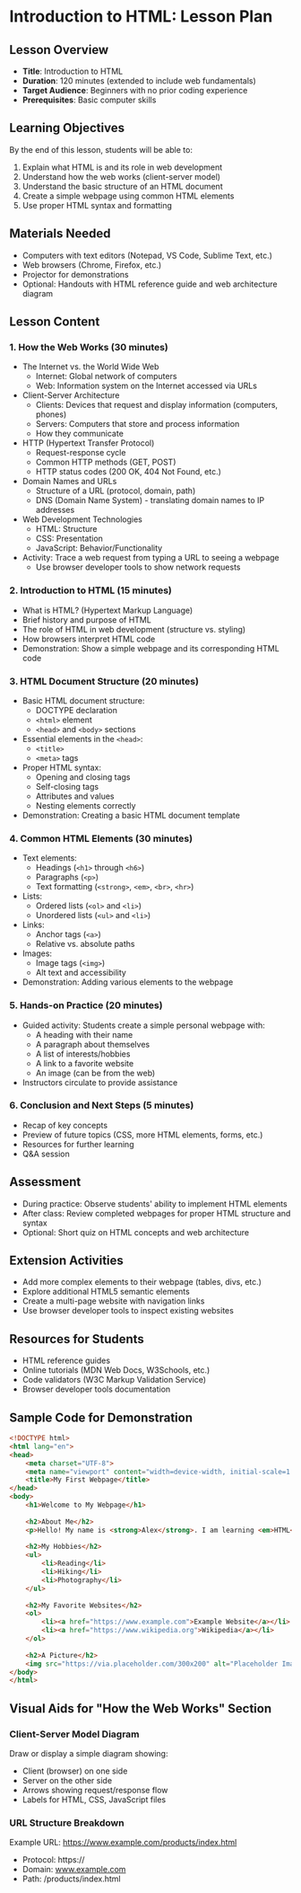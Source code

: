 # Introduction to HTML: Lesson Plan

## Lesson Overview
- **Title**: Introduction to HTML
- **Duration**: 120 minutes (extended to include web fundamentals)
- **Target Audience**: Beginners with no prior coding experience
- **Prerequisites**: Basic computer skills

## Learning Objectives
By the end of this lesson, students will be able to:
1. Explain what HTML is and its role in web development
2. Understand how the web works (client-server model)
3. Understand the basic structure of an HTML document
4. Create a simple webpage using common HTML elements
5. Use proper HTML syntax and formatting

## Materials Needed
- Computers with text editors (Notepad, VS Code, Sublime Text, etc.)
- Web browsers (Chrome, Firefox, etc.)
- Projector for demonstrations
- Optional: Handouts with HTML reference guide and web architecture diagram

## Lesson Content

### 1. How the Web Works (30 minutes)
- The Internet vs. the World Wide Web
  - Internet: Global network of computers
  - Web: Information system on the Internet accessed via URLs
- Client-Server Architecture
  - Clients: Devices that request and display information (computers, phones)
  - Servers: Computers that store and process information
  - How they communicate
- HTTP (Hypertext Transfer Protocol)
  - Request-response cycle
  - Common HTTP methods (GET, POST)
  - HTTP status codes (200 OK, 404 Not Found, etc.)
- Domain Names and URLs
  - Structure of a URL (protocol, domain, path)
  - DNS (Domain Name System) - translating domain names to IP addresses
- Web Development Technologies
  - HTML: Structure
  - CSS: Presentation
  - JavaScript: Behavior/Functionality
- Activity: Trace a web request from typing a URL to seeing a webpage
  - Use browser developer tools to show network requests

### 2. Introduction to HTML (15 minutes)
- What is HTML? (Hypertext Markup Language)
- Brief history and purpose of HTML
- The role of HTML in web development (structure vs. styling)
- How browsers interpret HTML code
- Demonstration: Show a simple webpage and its corresponding HTML code

### 3. HTML Document Structure (20 minutes)
- Basic HTML document structure:
  - DOCTYPE declaration
  - `<html>` element
  - `<head>` and `<body>` sections
- Essential elements in the `<head>`:
  - `<title>`
  - `<meta>` tags
- Proper HTML syntax:
  - Opening and closing tags
  - Self-closing tags
  - Attributes and values
  - Nesting elements correctly
- Demonstration: Creating a basic HTML document template

### 4. Common HTML Elements (30 minutes)
- Text elements:
  - Headings (`<h1>` through `<h6>`)
  - Paragraphs (`<p>`)
  - Text formatting (`<strong>`, `<em>`, `<br>`, `<hr>`)
- Lists:
  - Ordered lists (`<ol>` and `<li>`)
  - Unordered lists (`<ul>` and `<li>`)
- Links:
  - Anchor tags (`<a>`)
  - Relative vs. absolute paths
- Images:
  - Image tags (`<img>`)
  - Alt text and accessibility
- Demonstration: Adding various elements to the webpage

### 5. Hands-on Practice (20 minutes)
- Guided activity: Students create a simple personal webpage with:
  - A heading with their name
  - A paragraph about themselves
  - A list of interests/hobbies
  - A link to a favorite website
  - An image (can be from the web)
- Instructors circulate to provide assistance

### 6. Conclusion and Next Steps (5 minutes)
- Recap of key concepts
- Preview of future topics (CSS, more HTML elements, forms, etc.)
- Resources for further learning
- Q&A session

## Assessment
- During practice: Observe students' ability to implement HTML elements
- After class: Review completed webpages for proper HTML structure and syntax
- Optional: Short quiz on HTML concepts and web architecture

## Extension Activities
- Add more complex elements to their webpage (tables, divs, etc.)
- Explore additional HTML5 semantic elements
- Create a multi-page website with navigation links
- Use browser developer tools to inspect existing websites

## Resources for Students
- HTML reference guides
- Online tutorials (MDN Web Docs, W3Schools, etc.)
- Code validators (W3C Markup Validation Service)
- Browser developer tools documentation

## Sample Code for Demonstration

```html
<!DOCTYPE html>
<html lang="en">
<head>
    <meta charset="UTF-8">
    <meta name="viewport" content="width=device-width, initial-scale=1.0">
    <title>My First Webpage</title>
</head>
<body>
    <h1>Welcome to My Webpage</h1>
    
    <h2>About Me</h2>
    <p>Hello! My name is <strong>Alex</strong>. I am learning <em>HTML</em>.</p>
    
    <h2>My Hobbies</h2>
    <ul>
        <li>Reading</li>
        <li>Hiking</li>
        <li>Photography</li>
    </ul>
    
    <h2>My Favorite Websites</h2>
    <ol>
        <li><a href="https://www.example.com">Example Website</a></li>
        <li><a href="https://www.wikipedia.org">Wikipedia</a></li>
    </ol>
    
    <h2>A Picture</h2>
    <img src="https://via.placeholder.com/300x200" alt="Placeholder Image">
</body>
</html>
```

## Visual Aids for "How the Web Works" Section

### Client-Server Model Diagram
Draw or display a simple diagram showing:
- Client (browser) on one side
- Server on the other side
- Arrows showing request/response flow
- Labels for HTML, CSS, JavaScript files

### URL Structure Breakdown
Example URL: https://www.example.com/products/index.html
- Protocol: https://
- Domain: www.example.com
- Path: /products/index.html
